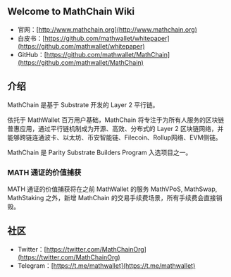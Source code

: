 ## Welcome to MathChain Wiki

- 官网：[http://www.mathchain.org](http://www.mathchain.org)
- 白皮书：[https://github.com/mathwallet/whitepaper](https://github.com/mathwallet/whitepaper)
- GitHub：[https://github.com/mathwallet/MathChain](https://github.com/mathwallet/MathChain)

## 介绍

MathChain 是基于 Substrate 开发的 Layer 2 平行链。

依托于 MathWallet 百万用户基础，MathChain 将专注于为所有人服务的区块链普惠应用，通过平行链机制成为开源、高效、分布式的 Layer 2 区块链网络，并能够跨链连通波卡、以太坊、币安智能链、Filecoin、Rollup网络、EVM侧链。

MathChain 是 Parity Substrate Builders Program 入选项目之一。

### MATH 通证的价值捕获

MATH 通证的价值捕获将在之前 MathWallet 的服务 MathVPoS, MathSwap, MathStaking 之外，新增 MathChain 的交易手续费场景，所有手续费会直接销毁。

## 社区

- Twitter：[https://twitter.com/MathChainOrg](https://twitter.com/MathChainOrg)
- Telegram：[https://t.me/mathwallet](https://t.me/mathwallet)
